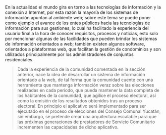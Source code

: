 En la actualidad el mundo gira en torno a las tecnologías de información y la conexión a Internet, por esta razón la mayoría de los sistemas de información apuntan al ambiente web; sobre este tema se puede poner como ejemplo el avance de los entes públicos hacia las tecnologías de información para sus gestiones, lo cual ha facilitado la experiencia del usuario final a la hora de conocer requisitos, procesos y noticias, esto solo por mencionar algunas de las facilidades que pueden brindar los sistemas de información orientados a web; también existen algunos software, orientados a plataformas web, que facilitan la gestión de condominios y son utilizados principalmente por los administradores de conjuntos residenciales.
> Dada la experiencia de la comunidad comentada en la sección anterior, nace la idea de desarrollar un sistema de información orientado a la web, de tal forma que la comunidad cuente con una herramienta que mantenga información veraz sobre las elecciones realizadas en cada periodo, que pueda mantener la data completa de los habitantes de la comunidad, que agilice el proceso electoral, así como la emisión de los resultados obtenidos tras un proceso electoral.
> En principio el aplicativo será implementado para ser ejecutado en el proceso de elecciones del Consejo Comunal Yucatán,  sin embargo,  se pretende crear una arquitectura escalable para que las próximas generaciones de prestadores de Servicio Comunitario incrementen las capacidades de dicho aplicativo.